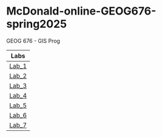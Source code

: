 # McDonald-online-GEOG676-spring2025
GEOG 676 - GIS Prog

|Labs   |
|:-----:|
|[Lab_1](lab_1/README.md)|
|[Lab_2](lab_2/README.md)|
|[Lab_3](lab_3/README.md)|
|[Lab_4](lab_4/README.md)|
|[Lab_5](lab_5/README.md)|
|[Lab_6](lab_6/README.md)|
|[Lab_7](lab_7/README.md)|